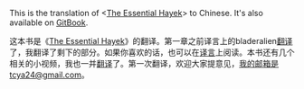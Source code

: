 This is the translation of <[The Essential Hayek](http://www.essentialhayek.org/)> to Chinese. It's also available on [GitBook](https://tcya.gitbooks.io/the-essential-hayek-translation/content/).

这本书是《[The Essential Hayek](http://www.essentialhayek.org/)》的翻译。第一章之前译言上的bladeralien[翻译](http://article.yeeyan.org/view/82674/467835)了，我翻译了剩下的部分。如果你喜欢的话，也可以在[译言](http://user.yeeyan.org/articles/575168/translation)上阅读。本书还有几个相关的小视频，我也一并[翻译](http://search.bilibili.com/all?keyword=essential+hayek)了。第一次翻译，欢迎大家提意见，我的邮箱是tcya24@gmail.com。
